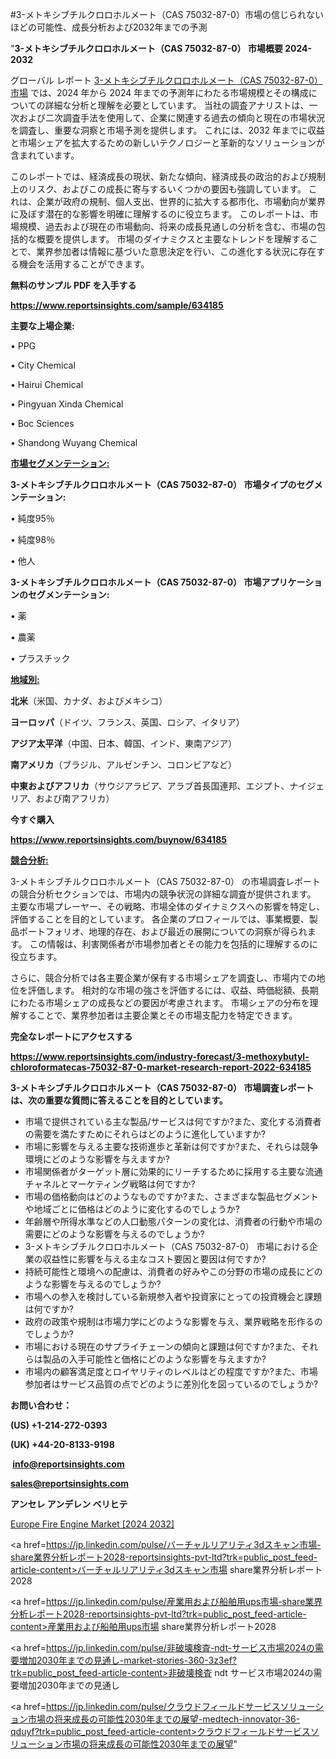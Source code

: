 #3-メトキシブチルクロロホルメート（CAS 75032-87-0）市場の信じられないほどの可能性、成長分析および2032年までの予測

"<strong>3-メトキシブチルクロロホルメート（CAS 75032-87-0） 市場概要 2024-2032</strong>

グローバル レポート <a href=https://www.reportsinsights.com/sample/634185>3-メトキシブチルクロロホルメート（CAS 75032-87-0） 市場</a> では、2024 年から 2024 年までの予測年にわたる市場規模とその構成についての詳細な分析と理解を必要としています。 当社の調査アナリストは、一次および二次調査手法を使用して、企業に関連する過去の傾向と現在の市場状況を調査し、重要な洞察と市場予測を提供します。 これには、2032 年までに収益と市場シェアを拡大​​するための新しいテクノロジーと革新的なソリューションが含まれています。

このレポートでは、経済成長の現状、新たな傾向、経済成長の政治的および規制上のリスク、およびこの成長に寄与するいくつかの要因も強調しています。 これは、企業が政府の規制、個人支出、世界的に拡大する都市化、市場動向が業界に及ぼす潜在的な影響を明確に理解するのに役立ちます。 このレポートは、市場規模、過去および現在の市場動向、将来の成長見通しの分析を含む、市場の包括的な概要を提供します。 市場のダイナミクスと主要なトレンドを理解することで、業界参加者は情報に基づいた意思決定を行い、この進化する状況に存在する機会を活用することができます。

<strong><b>無料のサンプル PDF を入手する</b></strong>

<a href=https://www.reportsinsights.com/sample/634185><strong><u>https://www.reportsinsights.com/sample/634185</u></strong></a>

<strong>主要な上場企業:</strong>

• PPG

• City Chemical

• Hairui Chemical

• Pingyuan Xinda Chemical

• Boc Sciences

• Shandong Wuyang Chemical

<strong><u>市場セグメンテーション</u></strong><strong><u>:</u></strong>

<strong>3-メトキシブチルクロロホルメート（CAS 75032-87-0） 市場タイプのセグメンテーション:</strong>

• 純度95％

• 純度98％

• 他人

<strong>3-メトキシブチルクロロホルメート（CAS 75032-87-0） 市場アプリケーションのセグメンテーション:</strong>

• 薬

• 農薬

• プラスチック

<strong><u>地域別</u></strong><strong><u>:</u></strong>

<strong>北米</strong>（米国、カナダ、およびメキシコ）

<strong>ヨーロッパ</strong>（ドイツ、フランス、英国、ロシア、イタリア）

<strong>アジア太平洋</strong>（中国、日本、韓国、インド、東南アジア）

<strong>南アメリカ</strong>（ブラジル、アルゼンチン、コロンビアなど）

<strong>中東およびアフリカ</strong>（サウジアラビア、アラブ首長国連邦、エジプト、ナイジェリア、および南アフリカ）

<strong>今すぐ購入</strong>

<a href=https://www.reportsinsights.com/buynow/634185><strong><u>https://www.reportsinsights.com/buynow/634185</u></strong></a>

<strong><u>競合分析:</u></strong>

3-メトキシブチルクロロホルメート（CAS 75032-87-0） の市場調査レポートの競合分析セクションでは、市場内の競争状況の詳細な調査が提供されます。 主要な市場プレーヤー、その戦略、市場全体のダイナミクスへの影響を特定し、評価することを目的としています。 各企業のプロフィールでは、事業概要、製品ポートフォリオ、地理的存在、および最近の展開についての洞察が得られます。 この情報は、利害関係者が市場参加者とその能力を包括的に理解するのに役立ちます。

さらに、競合分析では各主要企業が保有する市場シェアを調査し、市場内での地位を評価します。 相対的な市場の強さを評価するには、収益、時価総額、長期にわたる市場シェアの成長などの要因が考慮されます。 市場シェアの分布を理解することで、業界参加者は主要企業とその市場支配力を特定できます。

<strong>完全なレポートにアクセスする</strong>

<a href=https://www.reportsinsights.com/industry-forecast/3-methoxybutyl-chloroformatecas-75032-87-0-market-research-report-2022-634185><strong><u><b>https://www.reportsinsights.com/industry-forecast/3-methoxybutyl-chloroformatecas-75032-87-0-market-research-report-2022-634185</b></u></strong></a>

<strong><b>3-メトキシブチルクロロホルメート（CAS 75032-87-0） 市場調査レポートは、次の重要な質問に答えることを目的としています。</b></strong>
<ul>
  <li>市場で提供されている主な製品/サービスは何ですか?また、変化する消費者の需要を満たすためにそれらはどのように進化していますか?</li>
  <li>市場に影響を与える主要な技術進歩と革新は何ですか?また、それらは競争環境にどのような影響を与えますか?</li>
  <li>市場関係者がターゲット層に効果的にリーチするために採用する主要な流通チャネルとマーケティング戦略は何ですか?</li>
  <li>市場の価格動向はどのようなものですか?また、さまざまな製品セグメントや地域ごとに価格はどのように変化するのでしょうか?</li>
  <li>年齢層や所得水準などの人口動態パターンの変化は、消費者の行動や市場の需要にどのような影響を与えるのでしょうか?</li>
  <li>3-メトキシブチルクロロホルメート（CAS 75032-87-0） 市場における企業の収益性に影響を与える主なコスト要因と要因は何ですか?</li>
  <li>持続可能性と環境への配慮は、消費者の好みやこの分野の市場の成長にどのような影響を与えるのでしょうか?</li>
  <li>市場への参入を検討している新規参入者や投資家にとっての投資機会と課題は何ですか?</li>
  <li>政府の政策や規制は市場力学にどのような影響を与え、業界戦略を形作るのでしょうか?</li>
  <li>市場における現在のサプライチェーンの傾向と課題は何ですか?また、それらは製品の入手可能性と価格にどのような影響を与えますか?</li>
  <li>市場内の顧客満足度とロイヤリティのレベルはどの程度ですか?また、市場参加者はサービス品質の点でどのように差別化を図っているのでしょうか?</li>
</ul>
<strong>お問い合わせ：</strong>

<strong>(US) +1-214-272-0393</strong>

<strong>(UK) +44-20-8133-9198</strong>

<strong> </strong><a href=info@reportsinsights.com><strong><u>info@reportsinsights.com</u></strong></a>

<a href=sales@reportsinsights.com><strong><u>sales@reportsinsights.com</u></strong></a>

<strong>アンセレ アンデレン ベリヒテ</strong>

<a href=https://www.linkedin.com/pulse/europe-fire-engine-markets-2024-business-fr17f/>Europe Fire Engine Market [2024 2032]</a>

<a href=https://jp.linkedin.com/pulse/バーチャルリアリティ3dスキャン市場-share業界分析レポート2028-reportsinsights-pvt-ltd?trk=public_post_feed-article-content>バーチャルリアリティ3dスキャン市場 share業界分析レポート2028</a>

<a href=https://jp.linkedin.com/pulse/産業用および船舶用ups市場-share業界分析レポート2028-reportsinsights-pvt-ltd?trk=public_post_feed-article-content>産業用および船舶用ups市場 share業界分析レポート2028</a>

<a href=https://jp.linkedin.com/pulse/非破壊検査-ndt-サービス市場2024の需要増加2030年までの見通し-market-stories-360-3z3ef?trk=public_post_feed-article-content>非破壊検査 ndt サービス市場2024の需要増加2030年までの見通し</a>

<a href=https://jp.linkedin.com/pulse/クラウドフィールドサービスソリューション市場の将来成長の可能性2030年までの展望-medtech-innovator-36-qduyf?trk=public_post_feed-article-content>クラウドフィールドサービスソリューション市場の将来成長の可能性2030年までの展望</a>"
